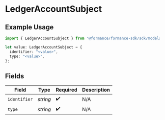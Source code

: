# LedgerAccountSubject

## Example Usage

```typescript
import { LedgerAccountSubject } from "@formance/formance-sdk/sdk/models/shared";

let value: LedgerAccountSubject = {
  identifier: "<value>",
  type: "<value>",
};
```

## Fields

| Field              | Type               | Required           | Description        |
| ------------------ | ------------------ | ------------------ | ------------------ |
| `identifier`       | *string*           | :heavy_check_mark: | N/A                |
| `type`             | *string*           | :heavy_check_mark: | N/A                |